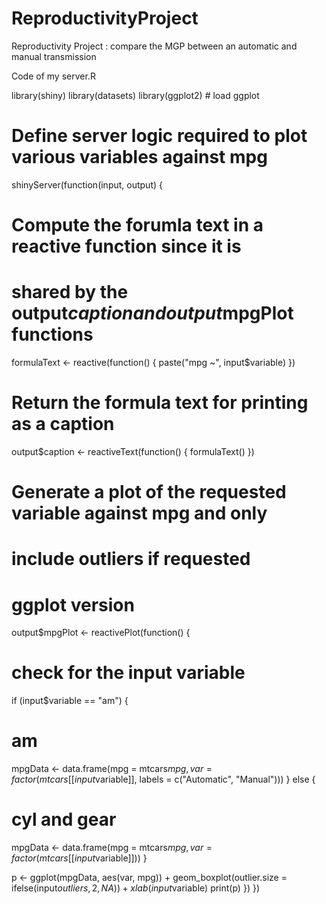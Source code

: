 ReproductivityProject
=====================

Reproductivity Project : compare the MGP between an automatic and manual transmission

Code of my server.R

library(shiny)
library(datasets)
library(ggplot2) # load ggplot
 
# Define server logic required to plot various variables against mpg
shinyServer(function(input, output) {
# Compute the forumla text in a reactive function since it is
# shared by the output$caption and output$mpgPlot functions
formulaText <- reactive(function() {
paste("mpg ~", input$variable)
})
# Return the formula text for printing as a caption
output$caption <- reactiveText(function() {
formulaText()
})
# Generate a plot of the requested variable against mpg and only
# include outliers if requested
# ggplot version
output$mpgPlot <- reactivePlot(function() {
# check for the input variable
if (input$variable == "am") {
# am
mpgData <- data.frame(mpg = mtcars$mpg, var = factor(mtcars[[input$variable]], labels = c("Automatic", "Manual")))
}
else {
# cyl and gear
mpgData <- data.frame(mpg = mtcars$mpg, var = factor(mtcars[[input$variable]]))
}
 
p <- ggplot(mpgData, aes(var, mpg)) +
geom_boxplot(outlier.size = ifelse(input$outliers, 2, NA)) +
xlab(input$variable)
print(p)
})
})
